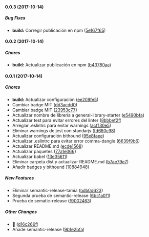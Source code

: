#### 0.0.3 (2017-10-14)

##### Bug Fixes

* **build:** Corregir publicación en npm ([5e167f65](https://github.com/lmsp/general-library-starter/commit/5e167f65582c956e4cbd029132aeceb8bfb94daa))

#### 0.0.2 (2017-10-14)

##### Chores

* **build:** Actualizar publicación en npm ([b43780aa](https://github.com/lmsp/general-library-starter/commit/b43780aa8f7a4bfda70096ca3a0270c9b3b48475))

#### 0.0.1 (2017-10-14)

##### Chores

* **build:** Actualizar configuración ([ee208fe5](https://github.com/lmsp/general-library-starter/commit/ee208fe5668eb943cd0b3eba5eee123f89b2321b))
* Cambiar badge MIT ([dd3acdd0](https://github.com/lmsp/general-library-starter/commit/dd3acdd0a5b409a83213ac3c6a94821c73405c4d))
* Cambiar badge MIT ([23953c77](https://github.com/lmsp/general-library-starter/commit/23953c77551c485636ec6960ea673f87a55cbd40))
* Actualizar nombre de librería a general-library-starter ([e5490bfa](https://github.com/lmsp/general-library-starter/commit/e5490bfabfb44c4e6b60f33404dfa8add557deba))
* Actualizar test para evitar errores del linter ([8bbbef2f](https://github.com/lmsp/general-library-starter/commit/8bbbef2fc42caf16b1ee672aa99a3c064c8853b3))
* Arreglar .eslintrc para evitar warnings ([acf130e5](https://github.com/lmsp/general-library-starter/commit/acf130e5496e532b1e8e229aa9ecd5b512bf3490))
* Eliminar warnings de jest con standarjs ([fd680c98](https://github.com/lmsp/general-library-starter/commit/fd680c988c81c9ada6659113d9a9d2880e757f83))
* Actualizar configuración bithound ([95e8faee](https://github.com/lmsp/general-library-starter/commit/95e8faee566306abfe50e041cda00afa1a774bd9))
* Actualizar .eslintrc para evitar error comma-dangle ([6639f9b6](https://github.com/lmsp/general-library-starter/commit/6639f9b67c3648589569b6e6d8606b715d156431))
* Actualizar README.md ([ecde1568](https://github.com/lmsp/general-library-starter/commit/ecde15687eb1fbf909d32f5560fab8b7e43e1985))
* Actualizar paquetes ([77a1e066](https://github.com/lmsp/general-library-starter/commit/77a1e06600e25159918333caff6281e43083f2ef))
* Actualizar babel ([13e35611](https://github.com/lmsp/general-library-starter/commit/13e35611482781556c2203d140e3e85e84c9d060))
* Eliminar carpeta dist y actualizar README.md ([b7ae79e7](https://github.com/lmsp/general-library-starter/commit/b7ae79e7fcc5482fa4a01b5d05e130ef319a901d))
* Añadir badges y bithound ([10884948](https://github.com/lmsp/general-library-starter/commit/10884948a6988b7c67f1515e890f94a0ce063351))

##### New Features

* Eliminar semantic-release-tamia ([bdb0d623](https://github.com/lmsp/general-library-starter/commit/bdb0d6238c334be12e1fb0359c564fd6da30cd16))
* Segunda prueba de semantic-release ([6bc1a0f1](https://github.com/lmsp/general-library-starter/commit/6bc1a0f176305c6b2c7211f7e8adf182c84fbcd2))
* Prueba de sematic-release ([f9002463](https://github.com/lmsp/general-library-starter/commit/f9002463e3cce766eb085a1a9343ff114228f232))

##### Other Changes

* 🚀 ([d16c266f](https://github.com/lmsp/general-library-starter/commit/d16c266f91c62747b7cec8833f0b5d5d9ea80412))
* Añade semantic-release ([9b1e2bfa](https://github.com/lmsp/general-library-starter/commit/9b1e2bfad7ab7d0a72e39c2d6a45d6269f01acf6))

